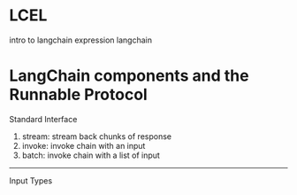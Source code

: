 # LCEL
intro to langchain expression langchain

# LangChain components and the Runnable Protocol

Standard Interface
1. stream: stream back chunks of response
2. invoke: invoke chain with an input
3. batch: invoke chain with a list of input

---------

Input Types
